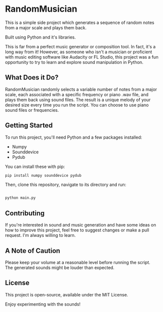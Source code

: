 # RandomMusician

This is a simple side project which generates a sequence of random notes from a major scale and plays them back.

Built using Python and it's libraries.

This is far from a perfect music generator or composition tool. In fact, it's a long way from it! However, as someone who isn't a musician or proficient with music editing software like Audacity or FL Studio, this project was a fun opportunity to try to learn and explore sound manipulation in Python.

## What Does it Do?

RandomMusician randomly selects a variable number of notes from a major scale, each associated with a specific frequency or piano .wav file, and plays them back using sound files. The result is a unique melody of your desired size every time you run the script.
You can choose to use piano sound files or frequencies.

## Getting Started

To run this project, you'll need Python and a few packages installed:

- Numpy
- Sounddevice
- Pydub

You can install these with pip:

```bash
pip install numpy sounddevice pydub
```

Then, clone this repository, navigate to its directory and run:

```bash

python main.py
```
## Contributing

If you're interested in sound and music generation and have some ideas on how to improve this project, feel free to suggest changes or make a pull request. I'm always willing to learn.

## A Note of Caution

Please keep your volume at a reasonable level before running the script. The generated sounds might be louder than expected.
## License

This project is open-source, available under the MIT License.


Enjoy experimenting with the sounds!
